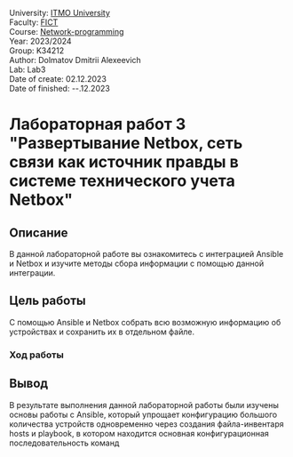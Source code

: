 University: [ITMO University](https://itmo.ru/ru/)  
Faculty: [FICT](https://fict.itmo.ru)  
Course: [Network-programming](https://itmo-ict-faculty.github.io/network-programming/)   
Year: 2023/2024  
Group: K34212  
Author: Dolmatov Dmitrii Alexeevich  
Lab: Lab3  
Date of create: 02.12.2023  
Date of finished: --.12.2023  

# Лабораторная работ 3 "Развертывание Netbox, сеть связи как источник правды в системе технического учета Netbox"  
## Описание  
В данной лабораторной работе вы ознакомитесь с интеграцией Ansible и Netbox и изучите методы сбора информации с помощью данной интеграции.  
## Цель работы  
С помощью Ansible и Netbox собрать всю возможную информацию об устройствах и сохранить их в отдельном файле.  
### Ход работы  

## Вывод
В результате выполнения данной лабораторной работы были изучены основы работы с Ansible, который упрощает конфигурацию большого количества устройств одновременно через создания файла-инвентаря hosts и playbook, в котором находится основная конфигурационная последовательность команд
